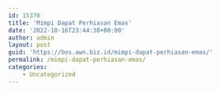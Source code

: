 ```yaml
---
id: 15370
title: 'Mimpi Dapat Perhiasan Emas'
date: '2022-10-16T23:44:30+00:00'
author: admin
layout: post
guid: 'https://bos.awn.biz.id/mimpi-dapat-perhiasan-emas/'
permalink: /mimpi-dapat-perhiasan-emas/
categories:
    - Uncategorized
---
```


